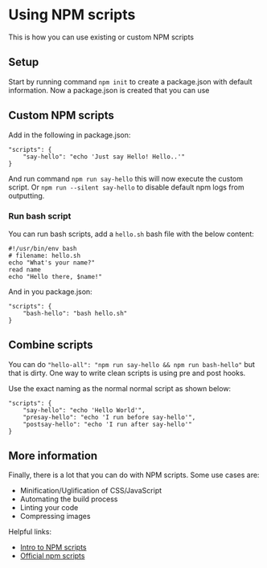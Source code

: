 # Using NPM scripts

This is how you can use existing or custom NPM scripts

## Setup
Start by running command `npm init` to create a package.json with default information. Now a package.json is created that you can use

## Custom NPM scripts

Add in the following in package.json:
```
"scripts": {
    "say-hello": "echo 'Just say Hello! Hello..'"
}
```

And run command `npm run say-hello` this will now execute the custom script. Or `npm run --silent say-hello` to disable default npm logs from outputting.

### Run bash script

You can run bash scripts, add a `hello.sh` bash file with the below content:
```
#!/usr/bin/env bash
# filename: hello.sh
echo "What's your name?"
read name
echo "Hello there, $name!"
```

And in you package.json:
```
"scripts": {
    "bash-hello": "bash hello.sh"
}
```

## Combine scripts

You can do `"hello-all": "npm run say-hello && npm run bash-hello"` but that is dirty. One way to write clean scripts is using pre and post hooks.

Use the exact naming as the normal normal script as shown below:
```
"scripts": {
    "say-hello": "echo 'Hello World'", 
    "presay-hello": "echo 'I run before say-hello'",
    "postsay-hello": "echo 'I run after say-hello'" 
}
```

## More information

Finally, there is a lot that you can do with NPM scripts. Some use cases are:

- Minification/Uglification of CSS/JavaScript
- Automating the build process
- Linting your code
- Compressing images

Helpful links:
- [Intro to NPM scripts](https://medium.freecodecamp.org/introduction-to-npm-scripts-1dbb2ae01633)
- [Official npm scripts](https://docs.npmjs.com/misc/scripts)